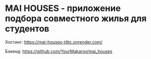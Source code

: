 # MAI HOUSES - приложение подбора совместного жилья для студентов
Хостинг: https://mai-houses-t4tc.onrender.com/

Бэкенд: https://github.com/YourMakarov/mai_houses
